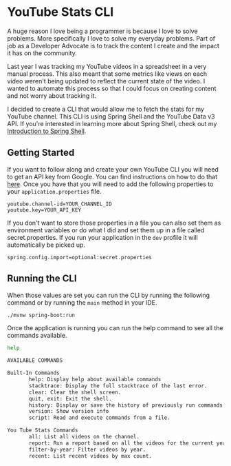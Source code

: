 # YouTube Stats CLI

A huge reason I love being a programmer is because I love to solve problems. More specifically I love to solve my
everyday problems. Part of job as a Developer Advocate is to track the content I create and the impact it has on the 
community. 

Last year I was tracking my YouTube videos in a spreadsheet in a very manual process. This also meant that some metrics 
like views on each video weren't being updated to reflect the current state of the video. I wanted to automate this 
process so that I could focus on creating content and not worry about tracking it.

I decided to create a CLI that would allow me to fetch the stats for my YouTube channel. This CLI is using Spring 
Shell and the YouTube Data v3 API. If you're interested in learning more about Spring Shell, check out my [Introduction
to Spring Shell](https://youtu.be/8B0IjOIzicU).

## Getting Started 

If you want to follow along and create your own YouTube CLI you will need to get an API key from Google. You can find 
instructions on how to do that [here](https://developers.google.com/youtube/v3/getting-started). Once you have that
you will need to add the following properties to your `application.properties` file.


```properties
youtube.channel-id=YOUR_CHANNEL_ID
youtube.key=YOUR_API_KEY
```

If you don't want to store those properties in a file you can also set them as environment variables or do what I did and
set them up in a file called secret.properties. If you run your application in the `dev` profile it will automatically
be picked up.

```properties
spring.config.import=optional:secret.properties
```

## Running the CLI

When those values are set you can run the CLI by running the following command or by running the `main` method in your
IDE.

```bash
./mvnw spring-boot:run
```

Once the application is running you can run the help command to see all the commands available.

```bash
help
```

```bash
AVAILABLE COMMANDS

Built-In Commands
       help: Display help about available commands
       stacktrace: Display the full stacktrace of the last error.
       clear: Clear the shell screen.
       quit, exit: Exit the shell.
       history: Display or save the history of previously run commands
       version: Show version info
       script: Read and execute commands from a file.

You Tube Stats Commands
       all: List all videos on the channel.
       report: Run a report based on all the videos for the current year.
       filter-by-year: Filter videos by year.
       recent: List recent videos by max count.

```
